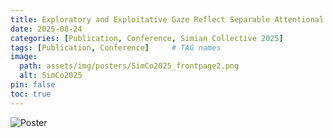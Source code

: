 ```yaml
---
title: Exploratory and Exploitative Gaze Reflect Separable Attentional Priorities Acting in Parallel
date: 2025-08-24
categories: [Publication, Conference, Simian Collective 2025]
tags: [Publication, Conference]     # TAG names 
image:
  path: assets/img/posters/SimCo2025_frontpage2.png
  alt: SimCo2025
pin: false
toc: true
---
```


![Poster](assets/img/posters/SimCo2025.png)